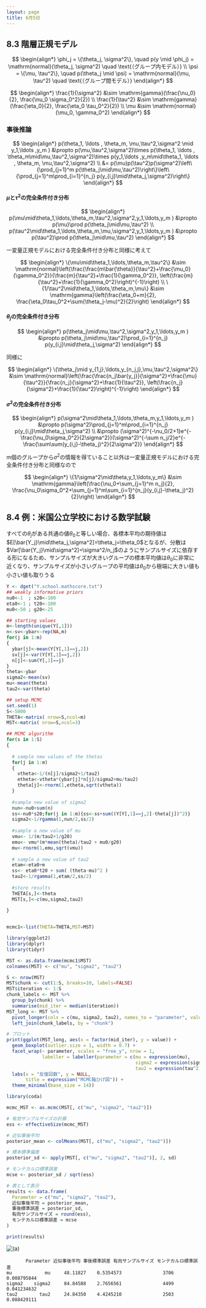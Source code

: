 ```yaml
---
layout: page
title: 6月5日
---
```


<script>
window.MathJax = {
  tex: {
    inlineMath: [['$', '$'], ['\\(', '\\)']],
    displayMath: [['$$', '$$'], ['\\[', '\\]']]
  },
  svg: {
    fontCache: 'global'
  }
};
</script>
<script async src="https://cdn.jsdelivr.net/npm/mathjax@3/es5/tex-mml-chtml.js"></script>

## 8.3 階層正規モデル

$$
\begin{align*}
\phi_j = \{\theta_j, \sigma^2\}, \quad p(y \mid \phi_j) = \mathrm{normal}(\theta_j, \sigma^2) \quad \text{（グループ内モデル）} \\
\psi = \{\mu, \tau^2\}, \quad p(\theta_j \mid \psi) = \mathrm{normal}(\mu, \tau^2) \quad \text{（グループ間モデル）}
\end{align*}
$$

$$
\begin{align*}
\frac{1}{\sigma^2} &\sim \mathrm{gamma}(\frac{\nu_0}{2}, \frac{\nu_0 \sigma_0^2}{2})  \\
\frac{1}{\tau^2} &\sim \mathrm{gamma}(\frac{\eta_0}{2}, \frac{\eta_0 \tau_0^2}{2})  \\
\mu &\sim \mathrm{normal}(\mu_0, \gamma_0^2)
\end{align*}
$$

### 事後推論

$$
\begin{align*}
p(\theta_1, \ldots , \theta_m, \mu,\tau^2,\sigma^2 \mid y_1,\ldots ,y_m )
&\propto p(\mu,\tau^2,\sigma^2)\times p(\theta_1, \ldots , \theta_m\mid\mu,\tau^2,\sigma^2)\times p(y_1,\ldots ,y_m\mid\theta_1, \ldots , \theta_m, \mu,\tau^2,\sigma^2) \\
&= p(\mu)p(\tau^2)p(\sigma^2)\left\{\prod_{j=1}^m p(\theta_j\mid\mu,\tau^2)\right\}\left\{\prod_{j=1}^m\prod_{i=1}^{n_j} p(y_{i,j}\mid\theta_j,\sigma^2)\right\}
\end{align*}
$$

#### $\mu$と$\tau^2$の完全条件付き分布

$$
\begin{align*}
p(\mu\mid\theta_1,\ldots,\theta_m,\tau^2,\sigma^2,y_1,\ldots,y_m )
&\propto p(\mu)\prod p(\theta_j\mid\mu,\tau^2) \\
p(\tau^2\mid\theta_1,\ldots,\theta_m,\mu,\sigma^2,y_1,\ldots,y_m )
&\propto p(\tau^2)\prod p(\theta_j\mid\mu,\tau^2)
\end{align*}
$$

一変量正規モデルにおける完全条件付き分布と同様に考えて

$$
\begin{align*}
\{\mu\mid\theta_1,\ldots,\theta_m,\tau^2\}
&\sim \mathrm{normal}\left(\frac{\frac{m\bar{\theta}}{\tau^2}+\frac{\mu_0}{\gamma_0^2}}{\frac{m}{\tau^2}+\frac{1}{\gamma_0^2}}, \left(\frac{m}{\tau^2}+\frac{1}{\gamma_0^2}\right)^{-1}\right) \\
\{1/\tau^2\mid\theta_1,\ldots,\theta_m,\mu\}
&\sim \mathrm{gamma}\left(\frac{\eta_0+m}{2}, \frac{\eta_0\tau_0^2+\sum(\theta_j-\mu)^2}{2}\right)
\end{align*}
$$

#### $\theta_j$の完全条件付き分布

$$
\begin{align*}
p(\theta_j\mid\mu,\tau^2,\sigma^2,y_1,\ldots,y_m )
&\propto p(\theta_j\mid\mu,\tau^2)\prod_{i=1}^{n_j} p(y_{i,j}\mid\theta_j,\sigma^2)
\end{align*}
$$

同様に

$$
\begin{align*}
\{\theta_j\mid y_{1,j},\ldots,y_{n_j,j},\mu,\tau^2,\sigma^2\}
&\sim \mathrm{normal}\left(\frac{\frac{n_j\bar{y_j}}{\sigma^2}+\frac{\mu}{\tau^2}}{\frac{n_j}{\sigma^2}+\frac{1}{\tau^2}}, \left(\frac{n_j}{\sigma^2}+\frac{1}{\tau^2}\right)^{-1}\right)
\end{align*}
$$

#### $\sigma^2$の完全条件付き分布

$$
\begin{align*}
p(\sigma^2\mid\theta_1,\ldots,\theta_m,y_1,\ldots,y_m )
&\propto p(\sigma^2)\prod_{j=1}^m\prod_{i=1}^{n_j} p(y_{i,j}\mid\theta_j,\sigma^2) \\
&\propto (\sigma^2)^{-\nu_0/2+1}e^{-\frac{\nu_0\sigma_0^2}{2\sigma^2}}(\sigma^2)^{-\sum n_j/2}e^{-\frac{\sum\sum(y_{i,j}-\theta_j)^2}{2\sigma^2}}
\end{align*}
$$

m個のグループから$\sigma^2$の情報を得ていること以外は一変量正規モデルにおける完全条件付き分布と同様なので

$$
\begin{align*}
\{1/\sigma^2\mid\theta,y_1,\ldots,y_m\}
&\sim \mathrm{gamma}\left(\frac{\nu_0+\sum_{j=1}^m n_j}{2}, \frac{\nu_0\sigma_0^2+\sum_{j=1}^m\sum_{i=1}^{n_j}(y_{i,j}-\theta_j)^2}{2}\right)
\end{align*}
$$

## 8.4 例：米国公立学校における数学試験

すべての$\theta_j$がある共通の値$\theta_0$と等しい場合、各標本平均の期待値は$E[\bar{Y_j}\mid\theta_j,\sigma^2]=\theta_j=\theta_0$となるが、分散は$Var[\bar{Y_j}\mid\sigma^2]=\sigma^2/n_j$のようにサンプルサイズに依存する形になるため、サンプルサイズが大きいグループの標本平均値は$\theta_0$に非常に近くなり、サンプルサイズが小さいグループの平均値は$\theta_0$から極端に大きい値も小さい値も取りうる

```R
Y <- dget("Y.school.mathscore.txt")
## weakly informative priors
nu0<-1  ; s20<-100
eta0<-1 ; t20<-100
mu0<-50 ; g20<-25

## starting values
m<-length(unique(Y[,1])) 
n<-sv<-ybar<-rep(NA,m) 
for(j in 1:m) 
{ 
  ybar[j]<-mean(Y[Y[,1]==j,2])
  sv[j]<-var(Y[Y[,1]==j,2])
  n[j]<-sum(Y[,1]==j) 
}
theta<-ybar
sigma2<-mean(sv)
mu<-mean(theta)
tau2<-var(theta)

## setup MCMC
set.seed(1)
S<-5000
THETA<-matrix( nrow=S,ncol=m)
MST<-matrix( nrow=S,ncol=3)

## MCMC algorithm
for(s in 1:S) 
{
  
  # sample new values of the thetas
  for(j in 1:m) 
  {
    vtheta<-1/(n[j]/sigma2+1/tau2)
    etheta<-vtheta*(ybar[j]*n[j]/sigma2+mu/tau2)
    theta[j]<-rnorm(1,etheta,sqrt(vtheta))
  }
  
  #sample new value of sigma2
  nun<-nu0+sum(n)
  ss<-nu0*s20;for(j in 1:m){ss<-ss+sum((Y[Y[,1]==j,2]-theta[j])^2)}
  sigma2<-1/rgamma(1,nun/2,ss/2)
  
  #sample a new value of mu
  vmu<- 1/(m/tau2+1/g20)
  emu<- vmu*(m*mean(theta)/tau2 + mu0/g20)
  mu<-rnorm(1,emu,sqrt(vmu)) 
  
  # sample a new value of tau2
  etam<-eta0+m
  ss<- eta0*t20 + sum( (theta-mu)^2 )
  tau2<-1/rgamma(1,etam/2,ss/2)
  
  #store results
  THETA[s,]<-theta
  MST[s,]<-c(mu,sigma2,tau2)
  
} 


mcmc1<-list(THETA=THETA,MST=MST)

library(ggplot2)
library(dplyr)
library(tidyr)

MST <- as.data.frame(mcmc1$MST)
colnames(MST) <- c("mu", "sigma2", "tau2")

S <- nrow(MST)
MST$chunk <- cut(1:S, breaks=10, labels=FALSE)
MST$iteration <- 1:S
chunk_labels <- MST %>%
  group_by(chunk) %>%
  summarise(mid_iter = median(iteration))
MST_long <- MST %>%
  pivot_longer(cols = c(mu, sigma2, tau2), names_to = "parameter", values_to = "value") %>%
  left_join(chunk_labels, by = "chunk")

# プロット
print(ggplot(MST_long, aes(x = factor(mid_iter), y = value)) +
  geom_boxplot(outlier.size = 1, width = 0.7) +
  facet_wrap(~ parameter, scales = "free_y", nrow = 1,
             labeller = labeller(parameter = c(mu = expression(mu),
                                               sigma2 = expression(sigma^2),
                                               tau2 = expression(tau^2)))) +
  labs(x = "反復回数", y = NULL,
       title = expression("MCMC箱ひげ図")) +
  theme_minimal(base_size = 14))

library(coda)

mcmc_MST <- as.mcmc(MST[, c("mu", "sigma2", "tau2")])

# 有効サンプルサイズの計算
ess <- effectiveSize(mcmc_MST)

# 近似事後平均
posterior_mean <- colMeans(MST[, c("mu", "sigma2", "tau2")])

# 標本標準偏差
posterior_sd <- apply(MST[, c("mu", "sigma2", "tau2")], 2, sd)

# モンテカルロ標準誤差
mcse <- posterior_sd / sqrt(ess)

# 表として表示
results <- data.frame(
  Parameter = c("mu", "sigma2", "tau2"),
  近似事後平均 = posterior_mean,
  事後標準誤差 = posterior_sd,
  有向サンプルサイズ = round(ess),
  モンテカルロ標準誤差 = mcse
)

print(results)
```

![(a)](/image/0613.png)

```
       Parameter 近似事後平均 事後標準誤差 有向サンプルサイズ モンテカルロ標準誤差
mu            mu     48.11827    0.5354573               3706          0.008795844
sigma2    sigma2     84.84588    2.7656561               4499          0.041234632
tau2        tau2     24.84350    4.4245210               2503          0.088429111
```